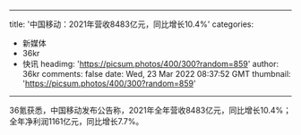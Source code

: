 
---
title: '中国移动：2021年营收8483亿元，同比增长10.4%'
categories: 
 - 新媒体
 - 36kr
 - 快讯
headimg: 'https://picsum.photos/400/300?random=859'
author: 36kr
comments: false
date: Wed, 23 Mar 2022 08:37:52 GMT
thumbnail: 'https://picsum.photos/400/300?random=859'
---

<div>   
36氪获悉，中国移动发布公告称，2021年全年营收8483亿元，同比增长10.4%；全年净利润1161亿元，同比增长7.7%。  
</div>
            